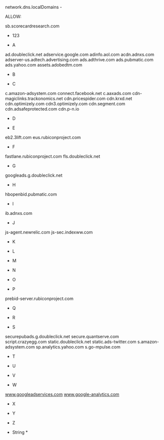 network.dns.localDomains -

ALLOW:

sb.scorecardresearch.com

- 123

- A

ad.doubleclick.net
adservice.google.com
adinfo.aol.com
acdn.adnxs.com
adserver-us.adtech.advertising.com
ads.adthrive.com
ads.pubmatic.com
ads.yahoo.com
assets.adobedtm.com

- B

- C

c.amazon-adsystem.com
connect.facebook.net
c.aaxads.com
cdn-magiclinks.trackonomics.net
cdn.pricespider.com
cdn.krxd.net
cdn.optimizely.com
cdn3.optimizely.com
cdn.segment.com
cdn.adsafeprotected.com
cdn.p-n.io

- D

- E

eb2.3lift.com
eus.rubiconproject.com

- F

fastlane.rubiconproject.com
fls.doubleclick.net

- G

googleads.g.doubleclick.net

- H

hbopenbid.pubmatic.com

- I

ib.adnxs.com

- J

js-agent.newrelic.com
js-sec.indexww.com

- K

- L

- M

- N

- O

- P

prebid-server.rubiconproject.com

- Q

- R

- S

securepubads.g.doubleclick.net
secure.quantserve.com
script.crazyegg.com
static.doubleclick.net
static.ads-twitter.com
s.amazon-adsystem.com
sp.analytics.yahoo.com
s.go-mpulse.com

- T

- U

- V

- W

www.googleadservices.com
www.google-analytics.com

- X

- Y

- Z

- String *
